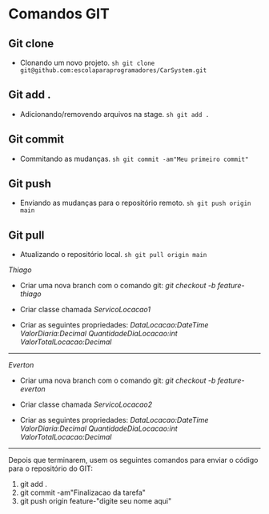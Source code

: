 # Comandos GIT

## Git clone
- Clonando um novo projeto.
``sh
 git clone git@github.com:escolaparaprogramadores/CarSystem.git
``
## Git add .
- Adicionando/removendo arquivos na stage.
``sh
 git add .
``
## Git commit
- Commitando as mudanças.
``sh
 git commit -am"Meu primeiro commit"
``

## Git push
- Enviando as mudanças para o repositório remoto.
``sh
 git push origin main
``
## Git pull
- Atualizando o repositório local.
``sh
 git pull origin main
``


*Thiago*
- Criar uma nova branch com o comando git:
  *git checkout -b feature-thiago*

- Criar classe chamada *ServicoLocacao1*

- Criar as seguintes propriedades:
*DataLocacao:DateTime*
*ValorDiaria:Decimal*
*QuantidadeDiaLocacao:int*
*ValorTotalLocacao:Decimal*
-------------------------------------------------------
*Everton*
- Criar uma nova branch com o comando git:
  *git checkout -b feature-everton*

- Criar classe chamada *ServicoLocacao2*

- Criar as seguintes propriedades:
*DataLocacao:DateTime*
*ValorDiaria:Decimal*
*QuantidadeDiaLocacao:int*
*ValorTotalLocacao:Decimal*

-------------------------------------------------------
Depois que terminarem, usem os seguintes comandos para enviar o código para o repositório do GIT:
1) git add .
2) git commit -am"Finalizacao da tarefa"
3) git push origin feature-"digite seu nome aqui"